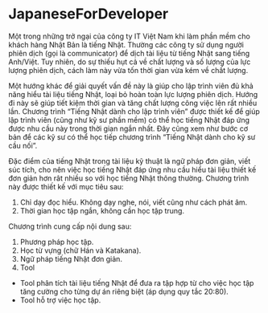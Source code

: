 # JapaneseForDeveloper

Một trong những trở ngại của công ty IT Việt Nam khi làm phần mềm cho khách hàng Nhật Bản là tiếng Nhật. Thường các công ty sử dụng người phiên dịch (gọi là communicator) để dịch tài liệu từ tiếng Nhật sang tiếng Anh/Việt. Tuy nhiên, do sự thiếu hụt cả về chất lượng và số lượng của lực lượng phiên dịch, cách làm này vừa tốn thời gian vừa kém về chất lượng.

Một hướng khác để giải quyết vấn đề này là giúp cho lập trình viên đủ khả năng hiểu tài liệu tiếng Nhật, loại bỏ hoàn toàn lực lượng phiên dịch. Hướng đi này sẽ giúp tiết kiệm thời gian và tăng chất lượng công việc lên rất nhiều lần.
Chương trình “Tiếng Nhật dành cho lập trình viên” được thiết kế để giúp lập trình viên (cũng như kỹ sư phần mềm) có thể học tiếng Nhật đáp ứng được nhu cầu này trong thời gian ngắn nhất. Đây cũng xem như bước cơ bản để các kỹ sư có thể học tiếp chương trình “Tiếng Nhật dành cho kỹ sư cầu nối”.

Đặc điểm của tiếng Nhật trong tài liệu kỹ thuật là ngữ pháp đơn giản, viết súc tích, cho nên việc học tiếng Nhật đáp ứng nhu cầu hiểu tài liệu thiết kế đơn giản hơn rât nhiều so với học tiếng Nhật thông thường. Chương trình này được thiết kế với mục tiêu sau:

1. Chỉ dạy đọc hiểu. Không dạy nghe, nói, viết cũng như cách phát âm.
2. Thời gian học tập ngắn, không cần học tập trung.

Chương trình cung cấp nội dung sau:

1. Phương pháp học tập.
2. Học từ vựng (chữ Hán và Katakana).
3. Ngữ pháp tiếng Nhật đơn giản.
4. Tool
 * Tool phân tích tài liệu tiếng Nhật để đưa ra tập hợp từ cho việc học tập tăng cường cho từng dự án riêng biệt (áp dụng quy tắc 20:80).
 * Tool hỗ trợ việc học tập.
